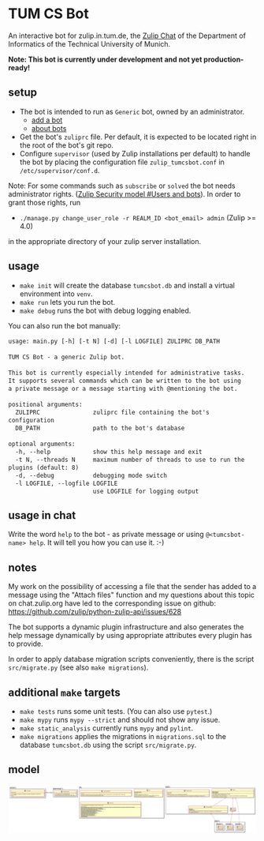 TUM CS Bot
==========

An interactive bot for zulip.in.tum.de, the [Zulip Chat](https://zulip.com/)
of the Department of Informatics of the Technical University of Munich.

**Note: This bot is currently under development and not yet production-ready!**


setup
-----

- The bot is intended to run as `Generic` bot, owned by an administrator.
  - [add a bot](https://zulip.com/help/add-a-bot-or-integration)
  - [about bots](https://zulip.com/help/bots-and-integrations)
- Get the bot's `zuliprc` file. Per default, it is expected to be located
right in the root of the bot's git repo.
- Configure `supervisor` (used by Zulip installations per default) to handle
the bot by placing the configuration file `zulip_tumcsbot.conf` in
`/etc/supervisor/conf.d`.

Note: For some commands such as `subscribe` or `solved` the bot needs
administrator rights.
([Zulip Security model #Users and bots](https://zulip.readthedocs.io/en/latest/production/security-model.html#users-and-bots)).
In order to grant those rights, run
- `./manage.py change_user_role -r REALM_ID <bot_email> admin` (Zulip >= 4.0)

in the appropriate directory of your zulip server installation.


usage
-----

- `make init` will create the database `tumcsbot.db` and install a virtual
  environment into `venv`.
- `make run` lets you run the bot.
- `make debug` runs the bot with debug logging enabled.

You can also run the bot manually:
```
usage: main.py [-h] [-t N] [-d] [-l LOGFILE] ZULIPRC DB_PATH

TUM CS Bot - a generic Zulip bot.

This bot is currently especially intended for administrative tasks.
It supports several commands which can be written to the bot using
a private message or a message starting with @mentioning the bot.

positional arguments:
  ZULIPRC               zuliprc file containing the bot's configuration
  DB_PATH               path to the bot's database

optional arguments:
  -h, --help            show this help message and exit
  -t N, --threads N     maximum number of threads to use to run the plugins (default: 8)
  -d, --debug           debugging mode switch
  -l LOGFILE, --logfile LOGFILE
                        use LOGFILE for logging output
```


usage in chat
-------------
Write the word `help` to the bot - as private message or using
`@<tumcsbot-name> help`. It will tell you how you can use it. :-)


notes
-----

My work on the possibility of accessing a file that the sender has added to a
message using the "Attach files" function and my questions about this topic on
chat.zulip.org have led to the corresponding issue on github:
https://github.com/zulip/python-zulip-api/issues/628

The bot supports a dynamic plugin infrastructure and also generates the help
message dynamically by using appropriate attributes every plugin has to
provide.

In order to apply database migration scripts conveniently, there is the script
`src/migrate.py` (see also `make migrations`).


additional `make` targets
-------------------------
- `make tests` runs some unit tests. (You can also use `pytest`.)
- `make mypy` runs `mypy --strict` and should not show any issue.
- `make static_analysis` currently runs `mypy` and `pylint`.
- `make migrations` applies the migrations in `migrations.sql` to the database
  `tumcsbot.db` using the script `src/migrate.py`.


model
-----

![class diagram](./class_diagram.svg?)

